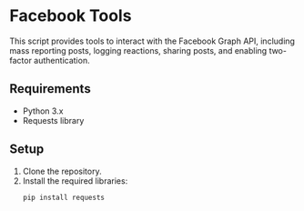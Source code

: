 # Facebook Tools

This script provides tools to interact with the Facebook Graph API, including mass reporting posts, logging reactions, sharing posts, and enabling two-factor authentication.

## Requirements

- Python 3.x
- Requests library

## Setup

1. Clone the repository.
2. Install the required libraries:
   ```bash
   pip install requests